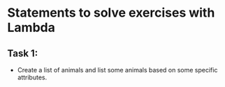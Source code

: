 # Statements to solve exercises with Lambda

## Task 1:
- Create a list of animals and list some animals based on some specific attributes.
